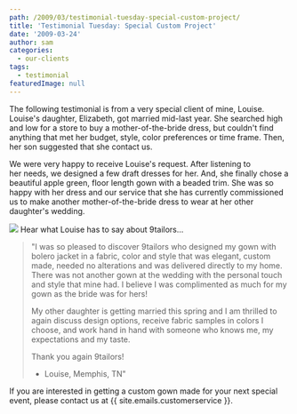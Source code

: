 ```yaml
---
path: /2009/03/testimonial-tuesday-special-custom-project/
title: 'Testimonial Tuesday: Special Custom Project'
date: '2009-03-24'
author: sam
categories:
  - our-clients
tags:
  - testimonial
featuredImage: null
---
```

The following testimonial is from a very special client of mine, Louise. Louise's daughter, Elizabeth, got married mid-last year. She searched high and low for a store to buy a mother-of-the-bride dress, but couldn't find anything that met her budget, style, color preferences or time frame. Then, her son suggested that she contact us.

We were very happy to receive Louise's request. After listening to her needs, we designed a few draft dresses for her. And, she finally chose a beautiful apple green, floor length gown with a beaded trim. She was so happy with her dress and our service that she has currently commissioned us to make another mother-of-the-bride dress to wear at her other daughter's wedding.

[![](http://1.bp.blogspot.com/_RlJ3L7W6dBw/SclBU0XatuI/AAAAAAAAHY4/OYy1yz3yeuk/s400/ldavis_evening_option8.1_FINAL+copy.gif)](http://1.bp.blogspot.com/_RlJ3L7W6dBw/SclBU0XatuI/AAAAAAAAHY4/OYy1yz3yeuk/s1600-h/ldavis_evening_option8.1_FINAL+copy.gif)
Hear what Louise has to say about 9tailors...

> "I was so pleased to discover 9tailors who designed my gown with bolero jacket in a fabric, color and style that was elegant, custom made, needed no alterations and was delivered directly to my home. There was not another gown at the wedding with the personal touch and style that mine had. I believe I was complimented as much for my gown as the bride was for hers!
> 
> My other daughter is getting married this spring and I am thrilled to again discuss design options, receive fabric samples in colors I choose, and work hand in hand with someone who knows me, my expectations and my taste.
> 
> Thank you again 9tailors!
> 
> - Louise, Memphis, TN"

If you are interested in getting a custom gown made for your next special event, please contact us at {{ site.emails.customerservice }}.